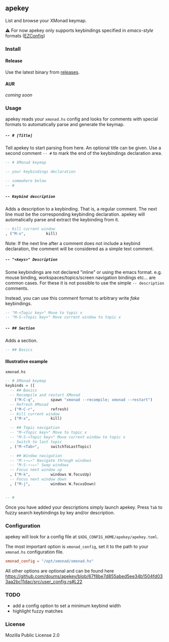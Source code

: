 ## apekey

List and browse your XMonad keymap.

⚠ For now apekey only supports keybindings specified in
_emacs-style_ formats
([EZConfig](https://xmonad.github.io/xmonad-docs/xmonad-contrib/XMonad-Util-EZConfig.html))

### Install

#### Release

Use the latest binary from
[releases](https://github.com/doums/apekey/releases/latest).

#### AUR

_coming soon_

### Usage

apekey reads your `xmonad.hs` config and looks for comments
with special formats to automatically parse and generate the
keymap.

##### `-- # [Title]`

Tell apekey to start parsing from here. An optional title can be
given. Use a second comment `-- #` to mark the end of the
keybindings declaration area.

```haskell
-- # XMonad keymap

-- your keybindings declaration

-- somewhere below
-- #
```

##### `-- Keybind description`

Adds a description to a keybinding. That is, a regular comment.
The next line must be the corresponding keybinding declaration.
apekey will automatically parse and extract the keybinding from
it.

```haskell
-- Kill current window
, ("M-x",         kill)
```

Note: If the next line after a comment does not include a keybind
declaration, the comment will be considered as a simple text
comment.

##### `-- "<keys>" Description`

Some keybindings are not declared "inline" or using the emacs format.
e.g. mouse binding, workspaces/topics/screen navigation bindings
etc... are common cases. For these it is not possible to use the
simple `-- description` comments.

Instead, you can use this comment format to arbitrary write _fake_
keybindings.

```haskell
-- "M-<Topic key>" Move to topic x
-- "M-S-<Topic key>" Move current window to topic x
```

##### `-- ## Section`

Adds a section.

```haskell
-- ## Basics
```

#### Illustrative example

`xmonad.hs`

```haskell
-- # XMonad keymap
keybinds = ([
  -- ## Basics
  -- Recompile and restart XMonad
    ("M-C-q",       spawn "xmonad --recompile; xmonad --restart")
  -- Refresh XMonad
  , ("M-C-r",       refresh)
  -- Kill current window
  , ("M-x",         kill)

  -- ## Topic navigation
  -- "M-<Topic key>" Move to topic x
  -- "M-S-<Topic key>" Move current window to topic x
  -- Switch to last topic
  , ("M-<Tab>",     switchToLastTopic)

  -- ## Window navigation
  -- "M-↑→↓←" Navigate through windows
  -- "M-S-↑→↓←" Swap windows
  -- Focus next window up
  , ("M-k",         windows W.focusUp)
  -- Focus next window down
  , ("M-j",         windows W.focusDown)


-- #
```

Once you have added your descriptions simply launch apekey. Press
`Tab` to fuzzy search keybindings by key and/or description.

### Configuration

apekey will look for a config file at `$XDG_CONFIG_HOME/apekey/apekey.toml`.

The most important option is `xmonad_config`, set it to the path
to your `xmonad.hs` configuration file.

```toml
xmonad_config = "/opt/xmonad/xmonad.hs"
```

All other options are optional and can be found here
https://github.com/doums/apekey/blob/67f8be7d855abed5ee34b1504fd033aa2bc11dac/src/user_config.rs#L22

### TODO

- add a config option to set a minimum keybind width
- highlight fuzzy matches

### License

Mozilla Public License 2.0

